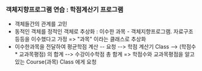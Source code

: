### 객체지향프로그램 연습 : 학점계산기 프로그램 
- 객체들간의 관계를 고민
- 동적인 객체를 정적인 객체로 추상화
   : 이수한 과목 - 객체지향프로그램. 자료구조 등등을 이수했다고 가정 => "과목" 이라는 클래스로 추상화
- 이수한과목을 전달하여 평균학점 계산 -- 요청 --> 학점 계산기 Class --> (학점수 * 교과목평점) 의 합계
                                                                --> 수강이수학점 총 함계
  => 학점수와 교과목평점을 알고 있는 Course(과목) Class 에게 요청
